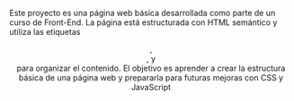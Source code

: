 Este proyecto es una página web básica desarrollada como parte de un curso de Front-End. La página está 
estructurada con HTML semántico y utiliza las etiquetas <header>, <main>, y <footer> para organizar el 
contenido. El objetivo es aprender a crear la estructura básica de una página web y prepararla para futuras 
mejoras con CSS y JavaScript